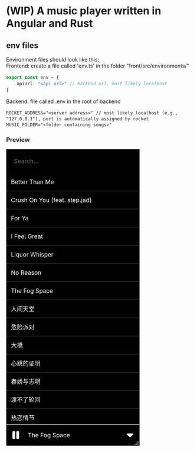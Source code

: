 

# (WIP) A music player written in Angular and Rust

## env files
Environment files should look like this:
<br>
Frontend: create a file called 'env.ts' in the folder "front/src/environments/"
```ts
export const env = {
    apiUrl: "<api url>" // Backend url, most likely localhost
}
```
Backend: file called .env in the root of backend
```console
ROCKET_ADDRESS="<server address>" // most likely localhost (e.g., "127.0.0.1"), port is automatically assigned by rocket
MUSIC_FOLDER="<folder containing songs>"
```

### Preview
![preview](./assets/preview.png)
